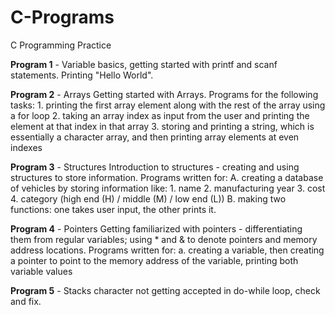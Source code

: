 # C-Programs
C Programming Practice

**Program 1** - Variable basics, getting started with printf and scanf statements. Printing "Hello World".

**Program 2** - Arrays
            Getting started with Arrays. Programs for the following tasks:
            1. printing the first array element along with the rest of the array using a for loop
            2. taking an array index as input from the user and printing the element at that index in that array
            3. storing and printing a string, which is essentially a character array, and then printing array elements at even indexes
      
**Program 3** - Structures
            Introduction to structures - creating and using structures to store information. Programs written for:
            A. creating a database of vehicles by storing information like:
                1. name
                2. manufacturing year
                3. cost
                4. category (high end (H) / middle (M) / low end (L))
            B. making two functions: one takes user input, the other prints it.
 
**Program 4** - Pointers
            Getting familiarized with pointers - differentiating them from regular variables; using * and & to denote pointers and memory address locations. Programs                                                      written for:
            a. creating a variable, then creating a pointer to point to the memory address of the variable, printing both variable values
            
**Program 5** - Stacks
            character not getting accepted in do-while loop, check and fix.
